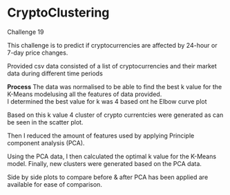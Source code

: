 # CryptoClustering
Challenge 19

This challenge is to predict if cryptocurrencies are affected by 24-hour or 7-day price changes.

Provided csv data consisted of a list of cryptocurrencies and their market data during different time periods

**Process**
The data was normalised to be able to find the best k value for the K-Means modelusing all the features of data provided.  
I determined the best value for k was 4 based ont he Elbow curve plot

Based on this k value 4 cluster of crypto currentcies were generated as can be seen in the scatter plot.


Then I reduced the amount of features used by applying Principle component analysis (PCA).

Using the PCA data, I then calculated the optimal k value for the K-Means model.
Finally, new clusters were generated based on the PCA data.


Side by side plots to compare before & after PCA has been applied are available for ease of comparison.
